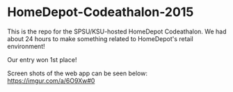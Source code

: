 # HomeDepot-Codeathalon-2015
This is the repo for the SPSU/KSU-hosted HomeDepot Codeathalon. We had about 24 hours to make something related to HomeDepot's retail environment!

Our entry won 1st place!

Screen shots of the web app can be seen below:
https://imgur.com/a/6O9Xw#0